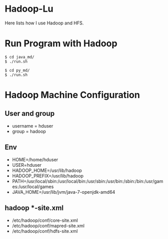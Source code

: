 # Hadoop-Lu
Here lists how I use Hadoop and HFS.

# Run Program with Hadoop

```
$ cd java_md/
$ ./run.sh

$ cd py_md/
$ ./run.sh
```

# Hadoop Machine Configuration

## User and group

- username = hduser
- group = hadoop

## Env

- HOME=/home/hduser
- USER=hduser
- HADOOP_HOME=/usr/lib/hadoop
- HADOOP_PREFIX=/usr/lib/hadoop
- PATH=/usr/local/sbin:/usr/local/bin:/usr/sbin:/usr/bin:/sbin:/bin:/usr/games:/usr/local/games
- JAVA_HOME=/usr/lib/jvm/java-7-openjdk-amd64

## hadoop *-site.xml

- /etc/hadoop/conf/core-site.xml
- /etc/hadoop/conf/mapred-site.xml
- /etc/hadoop/conf/hdfs-site.xml



